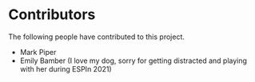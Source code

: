 # Contributors

The following people have contributed to this project.

* Mark Piper
* Emily Bamber (I love my dog, sorry for getting distracted and playing with her during ESPIn 2021)
